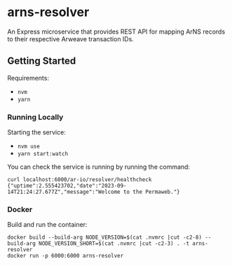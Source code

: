# arns-resolver

An Express microservice that provides REST API for mapping ArNS records to their respective Arweave transaction IDs.

## Getting Started

Requirements:

- `nvm`
- `yarn`

### Running Locally

Starting the service:

- `nvm use`
- `yarn start:watch` 

You can check the service is running by running the command:

```shell
curl localhost:6000/ar-io/resolver/healthcheck
{"uptime":2.555423702,"date":"2023-09-14T21:24:27.677Z","message":"Welcome to the Permaweb."}
```


### Docker

Build and run the container:

```shell
docker build --build-arg NODE_VERSION=$(cat .nvmrc |cut -c2-8) --build-arg NODE_VERSION_SHORT=$(cat .nvmrc |cut -c2-3) . -t arns-resolver
docker run -p 6000:6000 arns-resolver
```
